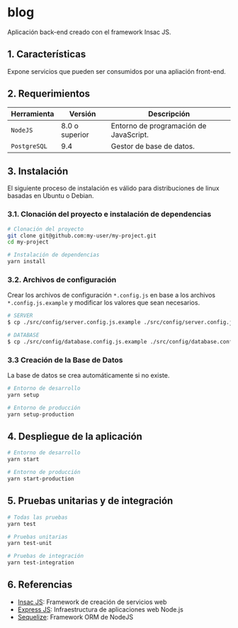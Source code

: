 # blog

Aplicación back-end creado con el framework Insac JS.

## 1. Características

Expone servicios que pueden ser consumidos por una apliación front-end.

## 2. Requerimientos

| Herramienta  | Versión        | Descripción                            |
| ------------ | -------------- | -------------------------------------- |
| `NodeJS`     | 8.0 o superior | Entorno de programación de JavaScript. |
| `PostgreSQL` | 9.4            | Gestor de base de datos.               |

## 3. Instalación

El siguiente proceso de instalación es válido para distribuciones de linux basadas en Ubuntu o Debian.

### 3.1. Clonación del proyecto e instalación de dependencias

```bash
# Clonación del proyecto
git clone git@github.com:my-user/my-project.git
cd my-project

# Instalación de dependencias
yarn install
```

### 3.2. Archivos de configuración

Crear los archivos de configuración `*.config.js` en base a los archivos `*.config.js.example` y modificar los valores que sean necesarios.

```bash
# SERVER
$ cp ./src/config/server.config.js.example ./src/config/server.config.js

# DATABASE
$ cp ./src/config/database.config.js.example ./src/config/database.config.js
```

### 3.3 Creación de la Base de Datos

La base de datos se crea automáticamente si no existe.

```bash
# Entorno de desarrollo
yarn setup

# Entorno de producción
yarn setup-production
```

## 4. Despliegue de la aplicación

```bash
# Entorno de desarrollo
yarn start

# Entorno de producción
yarn start-production
```

## 5. Pruebas unitarias y de integración

```bash
# Todas las pruebas
yarn test

# Pruebas unitarias
yarn test-unit

# Pruebas de integración
yarn test-integration
```

## 6. Referencias

- [Insac JS](http://insacjs.com): Framework de creación de servicios web
- [Express JS](http://expressjs.com): Infraestructura de aplicaciones web Node.js
- [Sequelize](http://docs.sequelizejs.com): Framework ORM de NodeJS
